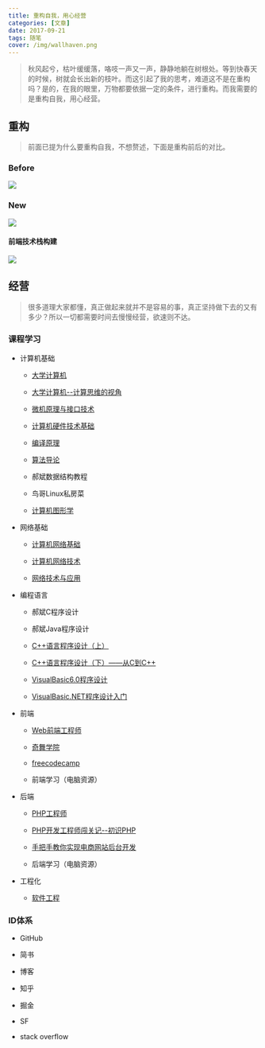 ```yaml
---
title: 重构自我，用心经营
categories: [文章]
date: 2017-09-21 
tags: 随笔
cover: /img/wallhaven.png
---
```

>秋风起兮，枯叶缓缓落，咯吱一声又一声，静静地躺在树根处。等到快春天的时候，树就会长出新的枝叶。而这引起了我的思考，难道这不是在重构吗？是的，在我的眼里，万物都要依据一定的条件，进行重构。而我需要的是重构自我，用心经营。

## 重构

>前面已提为什么要重构自我，不想赘述，下面是重构前后的对比。

<!--more-->
### Before
![](/img/before.png)

### New
![](/img/new.png)

#### 前端技术栈构建
![](/img/fe.png)

## 经营

>很多道理大家都懂，真正做起来就并不是容易的事，真正坚持做下去的又有多少？所以一切都需要时间去慢慢经营，欲速则不达。

### 课程学习

- 计算机基础

	- [大学计算机](http://www.icourse163.org/learn/XJTU-46016?tid=1002226002)
	
	- [大学计算机--计算思维的视角](http://www.icourse163.org/course/SDU-100001)
	
	- [微机原理与接口技术](http://www.icourse163.org/learn/JLU-1002056024?tid=1002160031)
	
	- [计算机硬件技术基础](http://www.icourse163.org/course/NEU-1002125002#/info)
	
	- [编译原理](http://www.icourse163.org/learn/HIT-1002123007?tid=1002231003)
	
	- [算法导论](http://open.163.com/special/opencourse/algorithms.html)
	
	- 郝斌数据结构教程
	
	- 鸟哥Linux私房菜
	
	- [计算机图形学](http://www.icourse163.org/learn/CAU-45006?tid=1002164003)

- 网络基础

	- [计算机网络基础](http://www.icourse163.org/learn/HEPSVE-358003?tid=1002253002)
	
	- [计算机网络技术](http://www.icourse163.org/learn/NBCC-1001616006?tid=1002234038#/learn/announce)
	
	- [网络技术与应用](http://www.icourse163.org/course/PAEU-315001)

- 编程语言
	- 郝斌C程序设计
	
	- 郝斌Java程序设计
	 
	- [C++语言程序设计（上）](http://www.icourse163.org/learn/CAU-368007?tid=1002236002)
	
	- [C++语言程序设计（下）——从C到C++](http://www.icourse163.org/learn/CAU-432001?tid=1002237004)
	
	- [VisualBasic6.0程序设计](http://www.icourse163.org/learn/TONGJI-1001543001?tid=1002320002)
	
	- [VisualBasic.NET程序设计入门](http://www.icourse163.org/learn/TONGJI-370002?tid=1002319010)


- 前端
	- [Web前端工程师](http://www.imooc.com/course/programdetail/pid/32)

	- [奇舞学院](https://t.75team.com/video)

	- [freecodecamp](http://https://freecodecamp.cn/home)
			
	- 前端学习（电脑资源）
	
- 后端
	- [PHP工程师](http://www.imooc.com/course/programdetail/pid/34)
	
	- [PHP开发工程师闯关记--初识PHP](http://www.imooc.com/course/programdetail/pid/11)
	
	- [手把手教你实现电商网站后台开发](http://www.imooc.com/learn/148)
	
	- 后端学习（电脑资源）

- 工程化

	- [软件工程](http://www.icourse163.org/learn/NEU-1001812013?tid=1002283007)
 

### ID体系

- GitHub

- 简书

- 博客

- 知乎

- 掘金

- SF

- stack overflow


